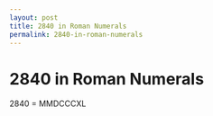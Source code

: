 ```yaml
---
layout: post
title: 2840 in Roman Numerals
permalink: 2840-in-roman-numerals
---
```


# 2840 in Roman Numerals

2840 = MMDCCCXL
